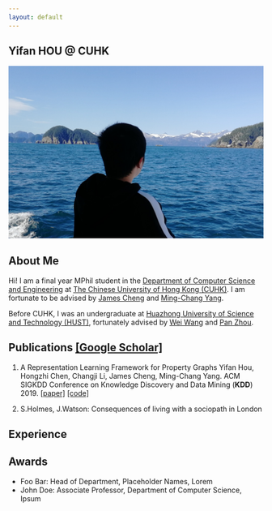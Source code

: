 ```yaml
---
layout: default
---
```


## Yifan HOU @ CUHK

<img class="profile-picture" src="yifan_ak.jpg">


## About Me

Hi! I am a final year MPhil student in the [Department of Computer Science and Engineering](https://www.cse.cuhk.edu.hk) at [The Chinese University of Hong Kong (CUHK)](http://www.cuhk.edu.hk). I am fortunate to be advised by [James Cheng](https://www.cse.cuhk.edu.hk/~jcheng/) and [Ming-Chang Yang](http://www.cse.cuhk.edu.hk/~mcyang/). 

Before CUHK, I was an undergraduate at [Huazhong University of Science and Technology (HUST)](http://english.hust.edu.cn/), fortunately advised by [Wei Wang](https://www.cse.ust.hk/~gswwang/) and [Pan Zhou](https://scholar.google.com/citations?user=cTpFPJgAAAAJ&hl=en).


## Publications [\[Google Scholar\]](https://scholar.google.com/citations?user=Bm23WyIAAAAJ&hl=zh-CN)

1. A Representation Learning Framework for Property Graphs
Yifan Hou, Hongzhi Chen, Changji Li, James Cheng, Ming-Chang Yang.
ACM SIGKDD Conference on Knowledge Discovery and Data Mining (**KDD**) 2019.
[\[paper\]](link: "pge-kdd.pdf") [\[code\]](https://github.com/yifan-h/PGE)

2. S.Holmes, J.Watson: Consequences of living with a sociopath in London



## Experience




## Awards

* Foo Bar: Head of Department, Placeholder Names, Lorem
* John Doe: Associate Professor, Department of Computer Science, Ipsum
